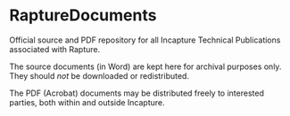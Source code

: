 RaptureDocuments
================

Official source and PDF repository for all Incapture Technical Publications associated with Rapture.

The source documents (in Word) are kept here for archival purposes only. They should *not* be downloaded or redistributed. 

The PDF (Acrobat) documents may be distributed freely to interested parties, both within and outside Incapture. 

